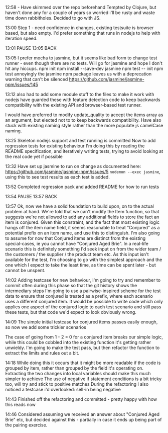 12:58 - Have skimmed over the repo beforehand
Tempted by Clojure, but haven't done any for a couple of years so worried i'll be rusty and waste time down rabbitholes.
Decided to go with JS.

13:00
Step 1 - need confidence in changes, existing testsuite is browser based, but also empty. I'd prefer something that runs in nodejs to help with iteration speed.

13:01 PAUSE
13:05 BACK

13:05 I prefer mocha to jasmine, but it seems like bad form to change test runner - even though there are no tests. Will go for jasmine and hope I don't hit any hiccups.
npm init
npm install --save-dev jasmine
npm test -- init
npm test
annoyingly the jasmine npm package leaves us with a deprecation warning that can't be silenced https://github.com/jasmine/jasmine-npm/issues/145

13:12
also had to add some module stuff to the files to make it work with nodejs
have guarded these with feature detection code to keep backwards compatibility with the existing API and browser-based test runner.

I would have preferred to modify update_quality to accept the items array as an argument, but elected not to to keep backwards compatibility. Have also stuck with existing naming style rather than the more populate js camelCase naming.

13:25
Skeleton nodejs support and test running is committed
Now to add regression tests for existing behaviour
I'm doing this by reading the README specification, and iteratively writing tests, trying to avoid looking at the real code yet if possible

13:32
Have set up jasmine to run on change as documented here: https://github.com/jasmine/jasmine-npm/issues/5
`nodemon --exec jasmine`, using this to see test results as each test is added.

13:52
Completed regression pack and added README for how to run tests

13:54 PAUSE
13:57 BACK

13:57
Ok, now we have a solid foundation to build upon, on to the actual problem at hand.
We're told that we can't modify the Item function, so that suggests we're not allowed to add any additional fields to store the fact an item is conjured. Given this constraint, and the fact that most existing logic hangs off the item name field, it seems reasonable to treat "Conjured" as a potential prefix on an item name, and use this to distinguish.
I'm also going to assume for now that Conjured items are distinct from the existing special-cases, ie you cannot have "Conjured Aged Brie".
In a real-life scenario this is definitely something I'd seek input on from the wider team / the customers / the supplier / the product team etc.
As this input isn't available for the test, I'm choosing to go with the simplest approach and the one which I expect to take the least time, as time can be spent later - but cannot be unspent.

14:02
Adding testcase for new behaviour, I'm going to try and remember to commit often during this phase so that the git history shows the intermediary steps
I'm going to use a pairwise-inspired scheme for the test data to ensure that conjured is treated as a prefix, where each scenario uses a different conjured item. It would be possible to write code which only applies one aspect of the conjured logic to each test scenario and still pass these tests, but that code we'd expect to look obviously wrong.

14:09
The simple initial testcase for conjured items passes easily enough, so now we add some trickier scenarios

The case of going from 1 - 2 = 0 for a conjured item breaks our simple logic, while this could be cobbled into the existing function it's getting rather unwieldy. I'm going to make the test pass, but then refactor the function to extract the limits and rules out a bit.

14:18
While doing this it occurs that it might be more readable if the code is grouped by item, rather than grouped by the field it's operating on. Extracting the two changes into local variables should make this much simpler to achieve
The use of negative if statement conditions is a bit tricky too, will try and stick to positive matches
During the refactoring I also noticed a testcase i'd overlooked: sell-in being negative

14:43
Finished off the refactoring and committed - pretty happy with how this reads now

14:46
Considered assuming we received an answer about "Conjured Aged Brie" etc, but decided against this - partially in case it ends up being part of the pairing exercise.
